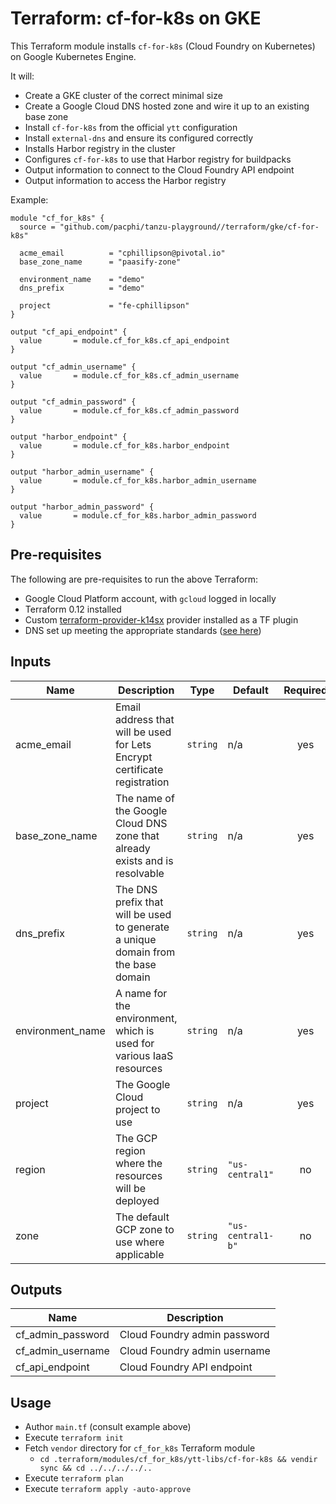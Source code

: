 # Terraform: cf-for-k8s on GKE

This Terraform module installs `cf-for-k8s` (Cloud Foundry on Kubernetes) on Google Kubernetes Engine.

It will:
- Create a GKE cluster of the correct minimal size
- Create a Google Cloud DNS hosted zone and wire it up to an existing base zone
- Install `cf-for-k8s` from the official `ytt` configuration
- Install `external-dns` and ensure its configured correctly
- Installs Harbor registry in the cluster
- Configures `cf-for-k8s` to use that Harbor registry for buildpacks
- Output information to connect to the Cloud Foundry API endpoint
- Output information to access the Harbor registry

Example:

```
module "cf_for_k8s" {
  source = "github.com/pacphi/tanzu-playground//terraform/gke/cf-for-k8s"

  acme_email          = "cphillipson@pivotal.io"
  base_zone_name      = "paasify-zone"

  environment_name    = "demo"
  dns_prefix          = "demo"

  project             = "fe-cphillipson"
}

output "cf_api_endpoint" {
  value       = module.cf_for_k8s.cf_api_endpoint
}

output "cf_admin_username" {
  value       = module.cf_for_k8s.cf_admin_username
}

output "cf_admin_password" {
  value       = module.cf_for_k8s.cf_admin_password
}

output "harbor_endpoint" {
  value       = module.cf_for_k8s.harbor_endpoint
}

output "harbor_admin_username" {
  value       = module.cf_for_k8s.harbor_admin_username
}

output "harbor_admin_password" {
  value       = module.cf_for_k8s.harbor_admin_password
}
```

## Pre-requisites

The following are pre-requisites to run the above Terraform:
- Google Cloud Platform account, with `gcloud` logged in locally
- Terraform 0.12 installed
- Custom [terraform-provider-k14sx](https://github.com/niallthomson/terraform-provider-k14s) provider installed as a TF plugin
- DNS set up meeting the appropriate standards ([see here](/terraform/docs/dns.md))

## Inputs

| Name | Description | Type | Default | Required |
|------|-------------|------|---------|:-----:|
| acme\_email | Email address that will be used for Lets Encrypt certificate registration | `string` | n/a | yes |
| base\_zone\_name | The name of the Google Cloud DNS zone that already exists and is resolvable | `string` | n/a | yes |
| dns\_prefix | The DNS prefix that will be used to generate a unique domain from the base domain | `string` | n/a | yes |
| environment\_name | A name for the environment, which is used for various IaaS resources | `string` | n/a | yes |
| project | The Google Cloud project to use | `string` | n/a | yes |
| region | The GCP region where the resources will be deployed | `string` | `"us-central1"` | no |
| zone | The default GCP zone to use where applicable | `string` | `"us-central1-b"` | no |

## Outputs

| Name | Description |
|------|-------------|
| cf\_admin\_password | Cloud Foundry admin password |
| cf\_admin\_username | Cloud Foundry admin username |
| cf\_api\_endpoint | Cloud Foundry API endpoint |

## Usage

* Author `main.tf` (consult example above)
* Execute `terraform init`
* Fetch `vendor` directory for `cf_for_k8s` Terraform module
  * `cd .terraform/modules/cf_for_k8s/ytt-libs/cf-for-k8s && vendir sync && cd ../../../../..`
* Execute `terraform plan`
* Execute `terraform apply -auto-approve`